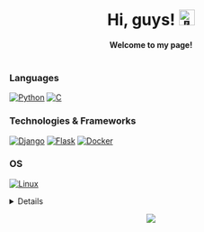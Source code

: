 <h1 align="center">Hi, guys! <img src="https://github-production-user-asset-6210df.s3.amazonaws.com/24524555/238178097-766d336d-b87d-44ba-807c-c51de2bc6b4d.gif" width="28px" alt="👋"></h1>
<p align="center">
    <b>Welcome to my page!</b><br><br>
    <!--<a href="https://hackerone.com/onata">
        <img src="https://img.shields.io/badge/Hackerone-blue?style=flat-square&logo=hackerone" alt="hackerone">
    </a>-->
    <!--<a href="https://bugcrowd.com/scr3br">
        <img src="https://img.shields.io/badge/Bugcrowd-blue?style=flat-square&logo=bugcrowd" alt="bugcrowd">
    </a>-->
    <!--<a href="https://stepik.org/users/108517510">
        <img src="https://img.shields.io/badge/Stepik-blue?style=flat-square&logo=" alt="Stepik">
    </a>
    <a href="https://leetcode.com/wervlad">
        <img src="https://img.shields.io/badge/LeetCode-blue?style=flat-square&logo=LeetCode" alt="LeetCode">
    </a>-->
</p>

### Languages
[![Python](https://img.shields.io/badge/python-black?style=for-the-badge&logo=python)](https://github.com/rm-onata)
[![C](https://img.shields.io/badge/c-black?style=for-the-badge&logo=c)](https://github.com/rm-onata)

### Technologies & Frameworks
[![Django](https://img.shields.io/badge/django-black?style=for-the-badge&logo=django)](https://github.com/rm-onata)
[![Flask](https://img.shields.io/badge/flask-black?style=for-the-badge&logo=flask)](https://github.com/rm-onata)
[![Docker](https://img.shields.io/badge/docker-black?style=for-the-badge&logo=docker)](https://hub.docker.com/u/rm-onata)

### OS
[![Linux](https://img.shields.io/badge/linux-black?style=for-the-badge&logo=linux)](https://github.com/rm-onata)


<details>
<p align="center">
  <a href="https://github.com/rm-onata">
    <img src="http://github-profile-summary-cards.vercel.app/api/cards/profile-details?username=rm-onata&theme=transparent" />
  </a>
  <a href="https://github.com/rm-onata">
    <img src="https://github-readme-streak-stats.herokuapp.com/?user=rm-onata&hide_border=true&card_width=338&theme=transparent" />
  </a>
  <a href="https://github.com/rm-onata">
    <img src="http://github-profile-summary-cards.vercel.app/api/cards/stats?username=rm-onata&theme=transparent" />
  </a>
    <br><br><br><br>
</p>
</details>

<p align="center">
  <a href="https://github.com/rm-onata">
    <img src="https://komarev.com/ghpvc/?username=rm-onata&color=blue&style=flat)" />
  </a>
</p>
